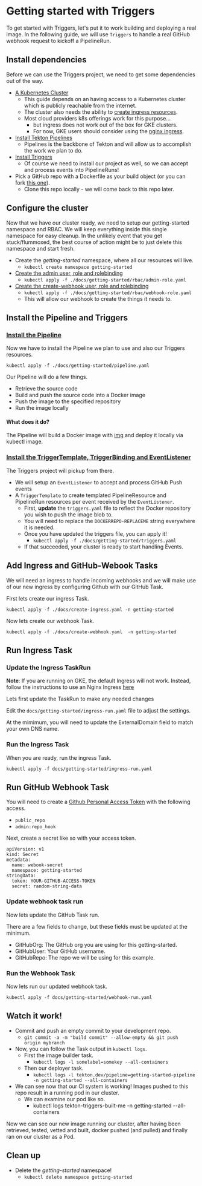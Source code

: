 # Getting started with Triggers

To get started with Triggers, let's put it to work building and deploying a real image. In the following guide, we will use `Triggers` to handle a real GitHub webhook request to kickoff a PipelineRun.

## Install dependencies

Before we can use the Triggers project, we need to get some dependencies out of the way.

  - [A Kubernetes Cluster](https://kubernetes.io/docs/setup/)
    - This guide depends on an having access to a Kubernetes cluster which is publicly reachable from the internet.
    - The cluster also needs the ability to [create ingress resources](https://kubernetes.io/docs/concepts/services-networking/ingress/).
    - Most cloud providers k8s offerings work for this purpose...
      - but ingress does not work out of the box for GKE clusters.
      - For now, GKE users should consider using the [nginx ingress](https://kubernetes.github.io/ingress-nginx/deploy/#gce-gke).
  - [Install Tekton Pipelines](https://github.com/tektoncd/pipeline/blob/master/docs/install.md#installing-tekton-pipelines)
    - Pipelines is the backbone of Tekton and will allow us to accomplish the work we plan to do.
  - [Install Triggers](../install.md)
    - Of course we need to install our project as well, so we can accept and process events into PipelineRuns!
  - Pick a GitHub repo with a Dockerfile as your build object (or you can fork [this one](https://github.com/iancoffey/ulmaceae)).
    - Clone this repo locally -  we will come back to this repo later.

## Configure the cluster

Now that we have our cluster ready, we need to setup our getting-started namespace and RBAC. We will keep everything inside this single namespace for easy cleanup. In the unlikely event that you get stuck/flummoxed, the best course of action might be to just delete this namespace and start fresh.

- Create the *getting-started* namespace, where all our resources will live.
  - `kubectl create namespace getting-started`
- [Create the admin user, role and rolebinding](./rbac/admin-role.yaml)
  - `kubectl apply -f ./docs/getting-started/rbac/admin-role.yaml`
- [Create the create-webhook user, role and rolebinding](./rbac/webhook-role.yaml)
  - `kubectl apply -f ./docs/getting-started/rbac/webhook-role.yaml`
  - This will allow our webhook to create the things it needs to.

## Install the Pipeline and Triggers

### [Install the Pipeline](./pipeline.yaml)
Now we have to install the Pipeline we plan to use and also our Triggers resources.

`kubectl apply -f ./docs/getting-started/pipeline.yaml`

Our Pipeline will do a few things.
- Retrieve the source code
- Build and push the source code into a Docker image
- Push the image to the specified repository
- Run the image locally

#### What does it do?

The Pipeline will build a Docker image with [img](https://github.com/genuinetools/img) and deploy it locally via kubectl image.

### [Install the TriggerTemplate, TriggerBinding and EventListener](./triggers.yaml)
The Triggers project will pickup from there.
- We will setup an `EventListener` to accept and process GitHub Push events
- A `TriggerTemplate` to create templated PipelineResource and PipelineRun resources per event received by the `EventListener`.
  -  First, **update** the `triggers.yaml` file to reflect the Docker repository you wish to push the image blob to.
    - You will need to replace the `DOCKERREPO-REPLACEME` string everywhere it is needed.
  - Once you have updated the triggers file, you can apply it!
    - `kubectl apply -f ./docs/getting-started/triggers.yaml`
  - If that succeeded, your cluster is ready to start handling Events.

## Add Ingress and GitHub-Webook Tasks

We will need an ingress to handle incoming webhooks and we will make use of our new ingress by configuring Github with our GitHub Task.

First lets create our ingress Task.

`kubectl apply -f ./docs/create-ingress.yaml -n getting-started`

Now lets create our webhook Task.

`kubectl apply -f ./docs/create-webhook.yaml  -n getting-started`

## Run Ingress Task

### Update the Ingress TaskRun

**Note**: If you are running on GKE, the default Ingress will not work. Instead, follow the instructions to use an Nginx Ingress [here](../exposing-eventlisteners.md#Using-Nginx-Ingress)

Lets first update the TaskRun to make any needed changes

Edit the `docs/getting-started/ingress-run.yaml` file to adjust the settings.

At the mimimum, you will need to update the ExternalDomain field to match your own DNS name.

### Run the Ingress Task

When you are ready, run the ingress Task.

`kubectl apply -f docs/getting-started/ingress-run.yaml`

## Run GitHub Webhook Task

You will need to create a [Github Personal Access Token](https://help.github.com/en/articles/creating-a-personal-access-token-for-the-command-line#creating-a-token) with the following access.
- `public_repo`
- `admin:repo_hook`

Next, create a secret like so with your access token.

```
apiVersion: v1
kind: Secret
metadata:
  name: webook-secret
  namespace: getting-started
stringData:
  token: YOUR-GITHUB-ACCESS-TOKEN
  secret: random-string-data
```

### Update webhook task run

Now lets update the GitHub Task run.

There are a few fields to change, but these fields must be updated at the minimum.

- GitHubOrg: The GitHub org you are using for this getting-started.
- GitHubUser: Your GitHub username.
- GitHubRepo: The repo we will be using for this example.

### Run the Webhook Task

Now lets run our updated webhook task.

`kubectl apply -f docs/getting-started/webhook-run.yaml`

## Watch it work!

- Commit and push an empty commit to your development repo.
  - `git commit -a -m "build commit" --allow-empty && git push origin mybranch`
- Now, you can follow the Task output in `kubectl logs`.
  - First the image builder task.
    - `kubectl logs -l somelabel=somekey --all-containers`
  - Then our deployer task.
    - `kubectl logs -l tekton.dev/pipeline=getting-started-pipeline -n getting-started --all-containers`
- We can see now that our CI system is working! Images pushed to this repo result in a running pod in our cluster.
  - We can examine our pod like so.
    - kubectl logs tekton-triggers-built-me -n getting-started --all-containers

Now we can see our new image running our cluster, after having been retrieved, tested, vetted and built, docker pushed (and pulled) and finally ran on our cluster as a Pod.

## Clean up

- Delete the *getting-started* namespace!
  - `kubectl delete namespace getting-started`

